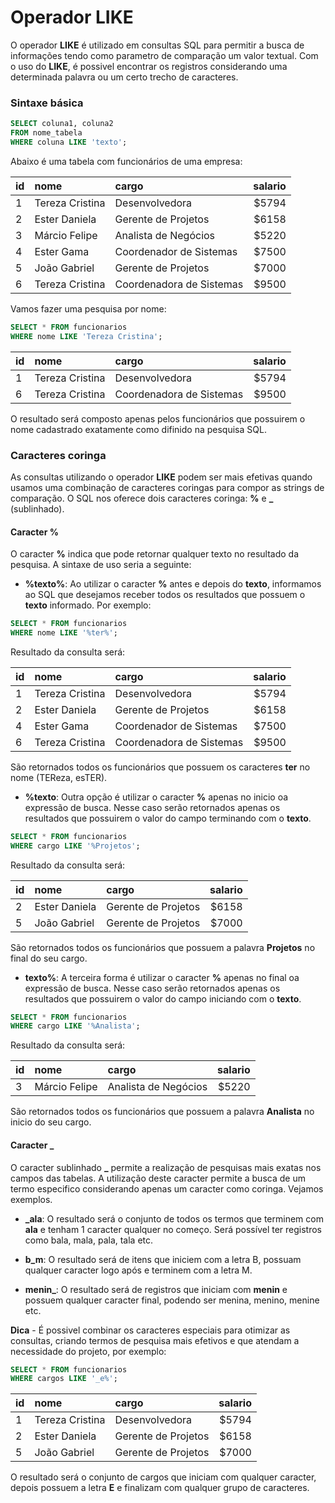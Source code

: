 # Operador LIKE

O operador **LIKE** é utilizado em consultas SQL para permitir a busca de informações tendo como parametro de comparação um valor textual. Com o uso do **LIKE**, é possivel encontrar os registros considerando uma determinada palavra ou um certo trecho de caracteres.

### Sintaxe básica

```sql
SELECT coluna1, coluna2
FROM nome_tabela
WHERE coluna LIKE 'texto';
```

Abaixo é uma tabela com funcionários de uma empresa:

| id | nome | cargo | salario |
| - |:-------------|:-----| --:|
| 1 | Tereza Cristina | Desenvolvedora | $5794 |
| 2 |	Ester Daniela | Gerente de Projetos | $6158 |
| 3 |	Márcio Felipe | Analista de Negócios | $5220 |
| 4	| Ester Gama | Coordenador de Sistemas | $7500 |
| 5	| João Gabriel | Gerente de Projetos | $7000 |
| 6	| Tereza Cristina | Coordenadora de Sistemas  | $9500 |

Vamos fazer uma pesquisa por nome:

```sql
SELECT * FROM funcionarios
WHERE nome LIKE 'Tereza Cristina';
```

| id | nome | cargo | salario |
| - |:-------------|:-----| --:|
| 1 | Tereza Cristina | Desenvolvedora | $5794 |
| 6	| Tereza Cristina | Coordenadora de Sistemas  | $9500 |

O resultado será composto apenas pelos funcionários que possuirem o nome cadastrado exatamente como difinido na pesquisa SQL.

### Caracteres coringa

As consultas utilizando o operador **LIKE** podem ser mais efetivas quando usamos uma combinação de caracteres coringas para compor as strings de comparação. O SQL nos oferece dois caracteres coringa: **%** e **_** (sublinhado).

#### Caracter **%**

O caracter **%** indica que pode retornar qualquer texto no resultado da pesquisa. A sintaxe de uso seria a seguinte:

- **%texto%**: Ao utilizar o caracter **%** antes e depois do __texto__, informamos ao SQL que desejamos receber todos os resultados que possuem o __texto__ informado. Por exemplo: 

```sql
SELECT * FROM funcionarios
WHERE nome LIKE '%ter%';
```

Resultado da consulta será:

| id | nome | cargo | salario |
| - |:-------------|:-----| --:|
| 1 | Tereza Cristina | Desenvolvedora | $5794 |
| 2 |	Ester Daniela | Gerente de Projetos | $6158 |
| 4	| Ester Gama | Coordenador de Sistemas | $7500 |
| 6	| Tereza Cristina | Coordenadora de Sistemas  | $9500 |

São retornados todos os funcionários que possuem os caracteres **ter** no nome (TEReza, esTER).

- **%texto**: Outra opção é utilizar o caracter **%** apenas no inicio oa expressão de busca. Nesse caso serão retornados apenas os resultados que possuirem o valor do campo terminando com o __texto__. 

```sql
SELECT * FROM funcionarios
WHERE cargo LIKE '%Projetos';
```

Resultado da consulta será:

| id | nome | cargo | salario |
| - |:-------------|:-----| --:|
| 2 |	Ester Daniela | Gerente de Projetos | $6158 |
| 5	| João Gabriel | Gerente de Projetos | $7000 |

São retornados todos os funcionários que possuem a palavra **Projetos** no final do seu cargo.

- **texto%**: A terceira forma é utilizar o caracter **%** apenas no final oa expressão de busca. Nesse caso serão retornados apenas os resultados que possuirem o valor do campo iniciando com o __texto__. 

```sql
SELECT * FROM funcionarios
WHERE cargo LIKE '%Analista';
```

Resultado da consulta será:

| id | nome | cargo | salario |
| - |:-------------|:-----| --:|
| 3 |	Márcio Felipe | Analista de Negócios | $5220 |

São retornados todos os funcionários que possuem a palavra **Analista** no inicio do seu cargo.

#### Caracter **_**

O caracter sublinhado **_** permite a realização de pesquisas mais exatas nos campos das tabelas. A utilização deste caracter permite a busca de um termo especifico considerando apenas um caracter como coringa. Vejamos exemplos.

- **_ala**: O resultado será o conjunto de todos os termos que terminem com __ala__ e tenham 1 caracter qualquer no começo. Será possível ter registros como bala, mala, pala, tala etc.

- **b_m**: O resultado será de itens que iniciem com a letra B, possuam qualquer caracter logo após e terminem com a letra M.

- **menin_**: O resultado será de registros que iniciam com __menin__ e possuem qualquer caracter final, podendo ser menina, menino, menine etc.

**Dica** - É possivel combinar os caracteres especiais para otimizar as consultas, criando termos de pesquisa mais efetivos e que atendam a necessidade do projeto, por exemplo:

```sql
SELECT * FROM funcionarios
WHERE cargos LIKE '_e%';
```

| id | nome | cargo | salario |
| - |:-------------|:-----| --:|
| 1 | Tereza Cristina | Desenvolvedora | $5794 |
| 2 |	Ester Daniela | Gerente de Projetos | $6158 |
| 5	| João Gabriel | Gerente de Projetos | $7000 |

O resultado será o conjunto de cargos que iniciam com qualquer caracter, depois possuem a letra __E__ e finalizam com qualquer grupo de caracteres. 
